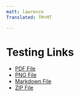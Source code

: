 ```yaml
---
matt: lawrence
Translated: TM+MT

---
```


# Testing Links

* [PDF File](acro.pdf)
* [PNG File](image.png)
* [Markdown File](markdown.md)
* [ZIP File](archive.zip)
